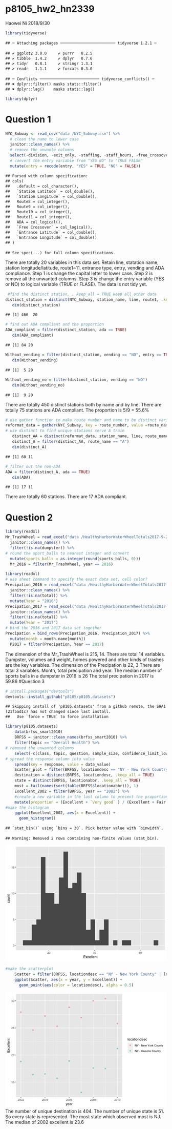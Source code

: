 p8105\_hw2\_hn2339
================
Haowei Ni
2018/9/30

``` r
library(tidyverse)
```

    ## ─ Attaching packages ──────────────────────── tidyverse 1.2.1 ─

    ## ✔ ggplot2 3.0.0     ✔ purrr   0.2.5
    ## ✔ tibble  1.4.2     ✔ dplyr   0.7.6
    ## ✔ tidyr   0.8.1     ✔ stringr 1.3.1
    ## ✔ readr   1.1.1     ✔ forcats 0.3.0

    ## ─ Conflicts ────────────────────────── tidyverse_conflicts() ─
    ## ✖ dplyr::filter() masks stats::filter()
    ## ✖ dplyr::lag()    masks stats::lag()

``` r
library(dplyr)
```

Question 1
==========

``` r
NYC_Subway <- read_csv("data /NYC_Subway.csv") %>%
  # clean the name to lower case 
  janitor::clean_names() %>%
  # remove the unwante columns 
  select(-division, -exit_only, -staffing, -staff_hours, -free_crossover, -north_south_street, -east_west_street, -corner, -station_location, -entrance_location, -entrance_longitude, -entrance_latitude) %>%
  # convert the entry variable from "YES NO" to "TRUE FALSE"
  mutate(entry = recode(entry, "YES" = TRUE, "NO" = FALSE)) 
```

    ## Parsed with column specification:
    ## cols(
    ##   .default = col_character(),
    ##   `Station Latitude` = col_double(),
    ##   `Station Longitude` = col_double(),
    ##   Route8 = col_integer(),
    ##   Route9 = col_integer(),
    ##   Route10 = col_integer(),
    ##   Route11 = col_integer(),
    ##   ADA = col_logical(),
    ##   `Free Crossover` = col_logical(),
    ##   `Entrance Latitude` = col_double(),
    ##   `Entrance Longitude` = col_double()
    ## )

    ## See spec(...) for full column specifications.

There are totally 20 variables in this data set. Retain line, statation name, station longitude/latitude, route1~11, entrance type, entry, vending and ADA compliance. Step 1 is change the capital letter to lower case. Step 2 is remove all the unwanted columns. Step 3 is change the entry variable (YES or NO) to logical variable (TRUE or FLASE). The data is not tidy yet.

``` r
 #find the distinct station, . keep_all = TRUE keep all other data 
distinct_station = distinct(NYC_Subway, station_name, line, route1, .keep_all = TRUE) 
   dim(distinct_station)
```

    ## [1] 466  20

``` r
# find out ADA compliant and the proportion 
ADA_compliant = filter(distinct_station, ada == TRUE)
   dim(ADA_compliant)
```

    ## [1] 84 20

``` r
Without_vending = filter(distinct_station, vending == "NO", entry == TRUE)
   dim(Without_vending)
```

    ## [1]  5 20

``` r
Without_vending_no = filter(distinct_station, vending == "NO")
   dim(Without_vending_no)
```

    ## [1]  9 20

There are totally 450 distinct stations both by name and by line. There are totally 75 stations are ADA compliant. The proportion is 5/9 = 55.6%

``` r
# use gather function to make route number and name to be distinct variables
reformat_data = gather(NYC_Subway, key = route_number, value =route_name, route1:route11 )
# use distinct to find unique stations serve A train 
   distinct_AA = distinct(reformat_data, station_name, line, route_name, .keep_all = TRUE) 
   distinct_A = filter(distinct_AA, route_name == "A")
   dim(distinct_A) 
```

    ## [1] 60 11

``` r
# filter out the non-ADA 
ADA = filter(distinct_A, ada == TRUE)
   dim(ADA) 
```

    ## [1] 17 11

There are totally 60 stations. There are 17 ADA compliant.

Question 2
==========

``` r
library(readxl)
Mr_TrashWheel = read_excel("data /HealthyHarborWaterWheelTotals2017-9-26.xlsx", range = "A2:N258") %>%
  janitor::clean_names() %>%
  filter(!is.na(dumpster)) %>%
# round the sport_balls to nearest integer and convert 
  mutate(sports_balls = as.integer(round(sports_balls, 0)))
  Mr_2016 = filter(Mr_TrashWheel, year == 2016)
```

``` r
library(readxl)
# use sheet command to specify the exact data set, cell color? 
Precipation_2016 = read_excel("data /HealthyHarborWaterWheelTotals2017-9-26.xlsx", sheet = 4, range = "A2:B15") %>%
  janitor::clean_names() %>%
  filter(!is.na(total)) %>%
  mutate(Year = "2016")
Precipation_2017 = read_excel("data /HealthyHarborWaterWheelTotals2017-9-26.xlsx", sheet = 3, range = "A2:B15") %>%
  janitor::clean_names() %>%
  filter(!is.na(total)) %>%
  mutate(Year = "2017")
# bind the 2016 and 2017 data set together 
Precipation = bind_rows(Precipation_2016, Precipation_2017) %>%
  mutate(month = month.name[month])
  P2017 = filter(Precipation, Year == 2017)
```

The dimension of the Mr\_TrashWheel is 215, 14. There are total 14 variables. Dumpster, volumes and weight, homes powered and other kinds of trashes are the key variables. The dimension of the Precipation is 22, 3 There are total 3 variables. Month, total precipation and year. The median number of sports balls in a dumpster in 2016 is 26 The total precipation in 2017 is 59.86 \#Question 3

``` r
# install.packages("devtools")
devtools::install_github("p8105/p8105.datasets")
```

    ## Skipping install of 'p8105.datasets' from a github remote, the SHA1 (21f5ad1c) has not changed since last install.
    ##   Use `force = TRUE` to force installation

``` r
library(p8105.datasets)
    data(brfss_smart2010) 
    BRFSS = janitor::clean_names(brfss_smart2010) %>%
    filter(topic == "Overall Health") %>%
# removed the unwanted columns 
    select(-c(class, topic, question, sample_size, confidence_limit_low:geo_location)) %>%
# spread the response column into value 
    spread(key = response, value = data_value) 
    Scatter_plot = filter(BRFSS, locationdesc == "NY - New York Country" | locationdesc == "NY - Queens Country")
    destination = distinct(BRFSS, locationdesc, .keep_all = TRUE) 
    state = distinct(BRFSS, locationabbr, .keep_all = TRUE)
    most = tail(names(sort(table(BRFSS$locationabbr))), 1)
    Excellent_2002 = filter(BRFSS, year == "2002") %>%
    #create a new variable in the last column to present the proportion of excellent and very good 
    mutate(proportion = (Excellent + `Very good` ) / (Excellent + Fair + Good + Poor + `Very good`))
#make the histogram 
    ggplot(Excellent_2002, aes(x = Excellent)) +
      geom_histogram()
```

    ## `stat_bin()` using `bins = 30`. Pick better value with `binwidth`.

    ## Warning: Removed 2 rows containing non-finite values (stat_bin).

![](p8105_hw2_hn2339__files/figure-markdown_github/unnamed-chunk-8-1.png)

``` r
#make the scatterplot 
    Scatter = filter(BRFSS, locationdesc == "NY - New York County" | locationdesc == "NY - Queens County")
    ggplot(Scatter, aes(x = year, y = Excellent)) + 
      geom_point(aes(color = locationdesc), alpha = 0.5)
```

![](p8105_hw2_hn2339__files/figure-markdown_github/unnamed-chunk-8-2.png) The number of unique destination is 404. The number of unique state is 51. So every state is represented. The most state which observed most is NJ. The median of 2002 excellent is 23.6
